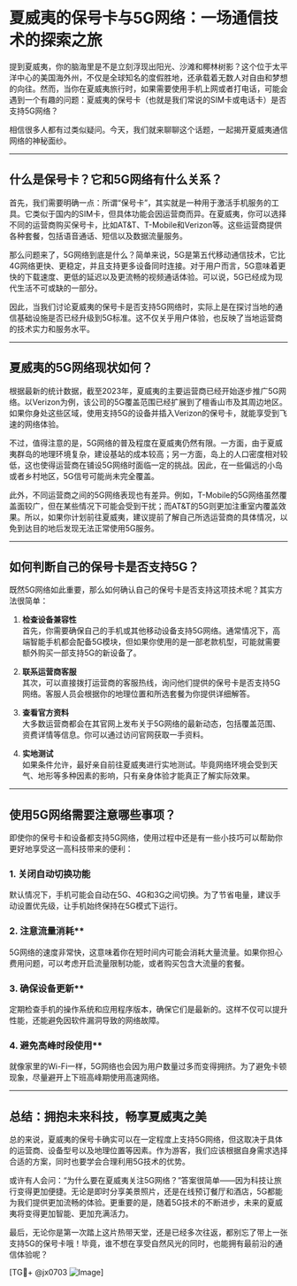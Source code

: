 # 夏威夷的保号卡与5G网络：一场通信技术的探索之旅

提到夏威夷，你的脑海里是不是立刻浮现出阳光、沙滩和椰林树影？这个位于太平洋中心的美国海外州，不仅是全球知名的度假胜地，还承载着无数人对自由和梦想的向往。然而，当你在夏威夷旅行时，如果需要使用手机上网或者打电话，可能会遇到一个有趣的问题：夏威夷的保号卡（也就是我们常说的SIM卡或电话卡）是否支持5G网络？

相信很多人都有过类似疑问。今天，我们就来聊聊这个话题，一起揭开夏威夷通信网络的神秘面纱。

---

## 什么是保号卡？它和5G网络有什么关系？

首先，我们需要明确一点：所谓“保号卡”，其实就是一种用于激活手机服务的工具。它类似于国内的SIM卡，但具体功能会因运营商而异。在夏威夷，你可以选择不同的运营商购买保号卡，比如AT&T、T-Mobile和Verizon等。这些运营商提供各种套餐，包括语音通话、短信以及数据流量服务。

那么问题来了，5G网络到底是什么？简单来说，5G是第五代移动通信技术，它比4G网络更快、更稳定，并且支持更多设备同时连接。对于用户而言，5G意味着更快的下载速度、更低的延迟以及更流畅的视频通话体验。可以说，5G已经成为现代生活不可或缺的一部分。

因此，当我们讨论夏威夷的保号卡是否支持5G网络时，实际上是在探讨当地的通信基础设施是否已经升级到5G标准。这不仅关乎用户体验，也反映了当地运营商的技术实力和服务水平。

---

## 夏威夷的5G网络现状如何？

根据最新的统计数据，截至2023年，夏威夷的主要运营商已经开始逐步推广5G网络。以Verizon为例，该公司的5G覆盖范围已经扩展到了檀香山市及其周边地区。如果你身处这些区域，使用支持5G的设备并插入Verizon的保号卡，就能享受到飞速的网络体验。

不过，值得注意的是，5G网络的普及程度在夏威夷仍然有限。一方面，由于夏威夷群岛的地理环境复杂，建设基站的成本较高；另一方面，岛上的人口密度相对较低，这也使得运营商在铺设5G网络时面临一定的挑战。因此，在一些偏远的小岛或者乡村地区，5G信号可能尚未完全覆盖。

此外，不同运营商之间的5G网络表现也有差异。例如，T-Mobile的5G网络虽然覆盖面较广，但在某些情况下可能会受到干扰；而AT&T的5G则更加注重室内覆盖效果。所以，如果你计划前往夏威夷，建议提前了解自己所选运营商的具体情况，以免到达目的地后发现无法正常使用5G服务。

---

## 如何判断自己的保号卡是否支持5G？

既然5G网络如此重要，那么如何确认自己的保号卡是否支持这项技术呢？其实方法很简单：

1. **检查设备兼容性**  
   首先，你需要确保自己的手机或其他移动设备支持5G网络。通常情况下，高端智能手机都会配备5G模块，但如果你使用的是一部老款机型，可能就需要额外购买一部支持5G的新设备了。

2. **联系运营商客服**  
   其次，可以直接拨打运营商的客服热线，询问他们提供的保号卡是否支持5G网络。客服人员会根据你的地理位置和所选套餐为你提供详细解答。

3. **查看官方资料**  
   大多数运营商都会在其官网上发布关于5G网络的最新动态，包括覆盖范围、资费详情等信息。你可以通过访问官网获取一手资料。

4. **实地测试**  
   如果条件允许，最好亲自前往夏威夷进行实地测试。毕竟网络环境会受到天气、地形等多种因素的影响，只有亲身体验才能真正了解实际效果。

---

## 使用5G网络需要注意哪些事项？

即使你的保号卡和设备都支持5G网络，使用过程中还是有一些小技巧可以帮助你更好地享受这一高科技带来的便利：

### 1. 关闭自动切换功能  
默认情况下，手机可能会自动在5G、4G和3G之间切换。为了节省电量，建议手动设置优先级，让手机始终保持在5G模式下运行。

### 2. 注意流量消耗**  
5G网络的速度非常快，这意味着你在短时间内可能会消耗大量流量。如果你担心费用问题，可以考虑开启流量限制功能，或者购买包含大流量的套餐。

### 3. 确保设备更新**  
定期检查手机的操作系统和应用程序版本，确保它们是最新的。这样不仅可以提升性能，还能避免因软件漏洞导致的网络故障。

### 4. 避免高峰时段使用**  
就像家里的Wi-Fi一样，5G网络也会因为用户数量过多而变得拥挤。为了避免卡顿现象，尽量避开上下班高峰期使用高速网络。

---

## 总结：拥抱未来科技，畅享夏威夷之美

总的来说，夏威夷的保号卡确实可以在一定程度上支持5G网络，但这取决于具体的运营商、设备型号以及地理位置等因素。作为游客，我们应该根据自身需求选择合适的方案，同时也要学会合理利用5G技术的优势。

或许有人会问：“为什么要在夏威夷关注5G网络？”答案很简单——因为科技让旅行变得更加便捷。无论是即时分享美景照片，还是在线预订餐厅和酒店，5G都能为我们提供更加流畅的体验。更重要的是，随着5G技术的不断进步，未来的夏威夷将变得更加智能、更加充满活力。

最后，无论你是第一次踏上这片热带天堂，还是已经多次往返，都别忘了带上一张支持5G的保号卡哦！毕竟，谁不想在享受自然风光的同时，也能拥有最前沿的通信体验呢？

[TG💪+ @jx0703 ![Image](https://github.com/user-attachments/assets/dbca1d08-cadb-493c-b0ec-ad6f7a83f270)]
